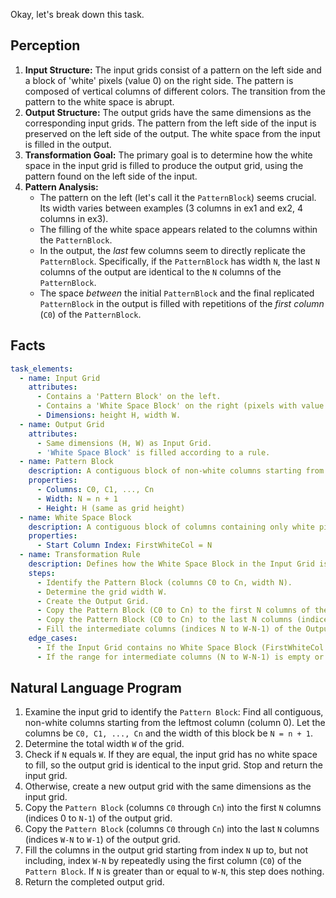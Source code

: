 Okay, let's break down this task.

## Perception

1.  **Input Structure:** The input grids consist of a pattern on the left side and a block of 'white' pixels (value 0) on the right side. The pattern is composed of vertical columns of different colors. The transition from the pattern to the white space is abrupt.
2.  **Output Structure:** The output grids have the same dimensions as the corresponding input grids. The pattern from the left side of the input is preserved on the left side of the output. The white space from the input is filled in the output.
3.  **Transformation Goal:** The primary goal is to determine how the white space in the input grid is filled to produce the output grid, using the pattern found on the left side of the input.
4.  **Pattern Analysis:**
    *   The pattern on the left (let's call it the `PatternBlock`) seems crucial. Its width varies between examples (3 columns in ex1 and ex2, 4 columns in ex3).
    *   The filling of the white space appears related to the columns within the `PatternBlock`.
    *   In the output, the *last* few columns seem to directly replicate the `PatternBlock`. Specifically, if the `PatternBlock` has width `N`, the last `N` columns of the output are identical to the `N` columns of the `PatternBlock`.
    *   The space *between* the initial `PatternBlock` and the final replicated `PatternBlock` in the output is filled with repetitions of the *first column* (`C0`) of the `PatternBlock`.

## Facts


```yaml
task_elements:
  - name: Input Grid
    attributes:
      - Contains a 'Pattern Block' on the left.
      - Contains a 'White Space Block' on the right (pixels with value 0).
      - Dimensions: height H, width W.
  - name: Output Grid
    attributes:
      - Same dimensions (H, W) as Input Grid.
      - 'White Space Block' is filled according to a rule.
  - name: Pattern Block
    description: A contiguous block of non-white columns starting from the left edge (column 0) of the Input Grid.
    properties:
      - Columns: C0, C1, ..., Cn
      - Width: N = n + 1
      - Height: H (same as grid height)
  - name: White Space Block
    description: A contiguous block of columns containing only white pixels (value 0), starting immediately to the right of the Pattern Block.
    properties:
      - Start Column Index: FirstWhiteCol = N
  - name: Transformation Rule
    description: Defines how the White Space Block in the Input Grid is filled to create the Output Grid.
    steps:
      - Identify the Pattern Block (columns C0 to Cn, width N).
      - Determine the grid width W.
      - Create the Output Grid.
      - Copy the Pattern Block (C0 to Cn) to the first N columns of the Output Grid.
      - Copy the Pattern Block (C0 to Cn) to the last N columns (indices W-N to W-1) of the Output Grid.
      - Fill the intermediate columns (indices N to W-N-1) of the Output Grid by repeating the first column (C0) of the Pattern Block.
    edge_cases:
      - If the Input Grid contains no White Space Block (FirstWhiteCol >= W), the Output Grid is identical to the Input Grid.
      - If the range for intermediate columns (N to W-N-1) is empty or invalid (i.e., N > W-N-1), no C0 columns are added in the middle.
```


## Natural Language Program

1.  Examine the input grid to identify the `Pattern Block`: Find all contiguous, non-white columns starting from the leftmost column (column 0). Let the columns be `C0, C1, ..., Cn` and the width of this block be `N = n + 1`.
2.  Determine the total width `W` of the grid.
3.  Check if `N` equals `W`. If they are equal, the input grid has no white space to fill, so the output grid is identical to the input grid. Stop and return the input grid.
4.  Otherwise, create a new output grid with the same dimensions as the input grid.
5.  Copy the `Pattern Block` (columns `C0` through `Cn`) into the first `N` columns (indices 0 to `N-1`) of the output grid.
6.  Copy the `Pattern Block` (columns `C0` through `Cn`) into the last `N` columns (indices `W-N` to `W-1`) of the output grid.
7.  Fill the columns in the output grid starting from index `N` up to, but not including, index `W-N` by repeatedly using the first column (`C0`) of the `Pattern Block`. If `N` is greater than or equal to `W-N`, this step does nothing.
8.  Return the completed output grid.